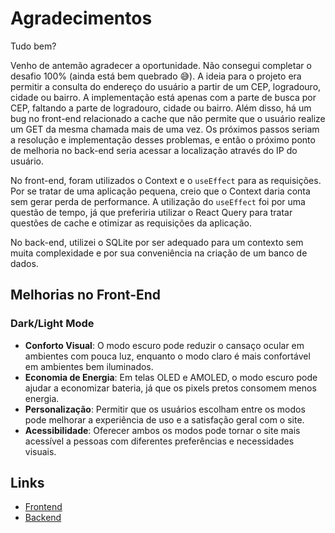 # Agradecimentos

Tudo bem?

Venho de antemão agradecer a oportunidade. Não consegui completar o desafio 100% (ainda está bem quebrado 😅). A ideia para o projeto era permitir a consulta do endereço do usuário a partir de um CEP, logradouro, cidade ou bairro. A implementação está apenas com a parte de busca por CEP, faltando a parte de logradouro, cidade ou bairro. Além disso, há um bug no front-end relacionado a cache que não permite que o usuário realize um GET da mesma chamada mais de uma vez. Os próximos passos seriam a resolução e implementação desses problemas, e então o próximo ponto de melhoria no back-end seria acessar a localização através do IP do usuário.

No front-end, foram utilizados o Context e o `useEffect` para as requisições. Por se tratar de uma aplicação pequena, creio que o Context daria conta sem gerar perda de performance. A utilização do `useEffect` foi por uma questão de tempo, já que preferiria utilizar o React Query para tratar questões de cache e otimizar as requisições da aplicação.

No back-end, utilizei o SQLite por ser adequado para um contexto sem muita complexidade e por sua conveniência na criação de um banco de dados.

## Melhorias no Front-End

### Dark/Light Mode

- **Conforto Visual**: O modo escuro pode reduzir o cansaço ocular em ambientes com pouca luz, enquanto o modo claro é mais confortável em ambientes bem iluminados.
- **Economia de Energia**: Em telas OLED e AMOLED, o modo escuro pode ajudar a economizar bateria, já que os pixels pretos consomem menos energia.
- **Personalização**: Permitir que os usuários escolham entre os modos pode melhorar a experiência de uso e a satisfação geral com o site.
- **Acessibilidade**: Oferecer ambos os modos pode tornar o site mais acessível a pessoas com diferentes preferências e necessidades visuais.

## Links

- [Frontend](https://github.com/ConsultCEP/consultation_cep)
- [Backend](https://github.com/ConsultCEP/consultation_cep_back)
